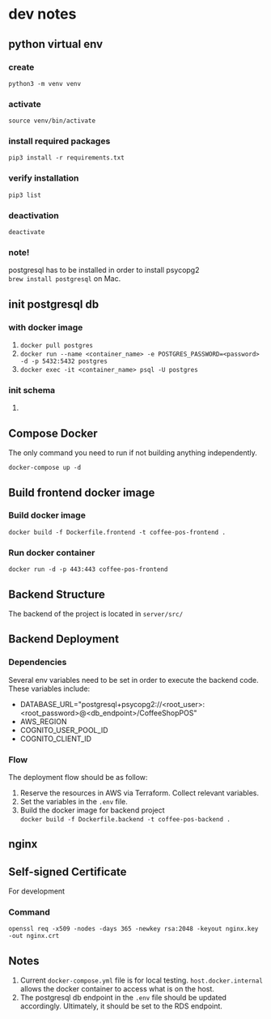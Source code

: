# dev notes
## python virtual env
### create
`python3 -m venv venv`
### activate
`source venv/bin/activate`
### install required packages
`pip3 install -r requirements.txt`
### verify installation
`pip3 list`
### deactivation
`deactivate`
### note!
postgresql has to be installed in order to install psycopg2 \
`brew install postgresql` on Mac.

## init postgresql db
### with docker image
1. `docker pull postgres`
2. `docker run --name <container_name> -e POSTGRES_PASSWORD=<password> -d -p 5432:5432 postgres`
3. `docker exec -it <container_name> psql -U postgres`
### init schema
1.

## Compose Docker
The only command you need to run if not building anything independently.
```
docker-compose up -d
```
## Build frontend docker image
### Build docker image
`docker build -f Dockerfile.frontend -t coffee-pos-frontend .`
### Run docker container
`docker run -d -p 443:443 coffee-pos-frontend`

## Backend Structure
The backend of the project is located in `server/src/`

## Backend Deployment
### Dependencies
Several env variables need to be set in order to execute the backend code. These variables include:
- DATABASE_URL="postgresql+psycopg2://<root_user>:<root_password>@<db_endpoint>/CoffeeShopPOS"
- AWS_REGION
- COGNITO_USER_POOL_ID
- COGNITO_CLIENT_ID

### Flow
The deployment flow should be as follow:
1. Reserve the resources in AWS via Terraform. Collect relevant variables.
2. Set the variables in the `.env` file.
3. Build the docker image for backend project \
   `docker build -f Dockerfile.backend -t coffee-pos-backend .`

## nginx
## Self-signed Certificate
For development
### Command 
`openssl req -x509 -nodes -days 365 -newkey rsa:2048 -keyout nginx.key -out nginx.crt`

## Notes
1. Current `docker-compose.yml` file is for local testing. `host.docker.internal` allows the docker container to access what is on the host.
2. The postgresql db endpoint in the `.env` file should be updated accordingly. Ultimately, it should be set to the RDS endpoint.
